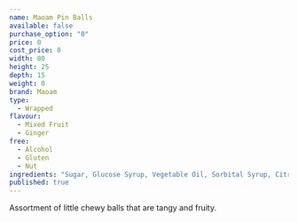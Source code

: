 ```yaml
---
name: Maoam Pin Balls
available: false
purchase_option: "0"
price: 0
cost_price: 0
width: 80
height: 25
depth: 15
weight: 0
brand: Maoam
type: 
  - Wrapped
flavour: 
  - Mixed Fruit
  - Ginger
free: 
  - Alcohol
  - Gluten
  - Nut
ingredients: "Sugar, Glucose Syrup, Vegetable Oil, Sorbital Syrup, Citric Acid, Gelling Agent (Gelatine), Flavourings, Fruit and Plant Concentrates (Lemon, Safflower, Spirulina, Blackcurrant, Carrot, Radish, Apple, Glazing Agent (White and Yellow Beeswax), Caramelised Sugar Syrup, Liquorice Extract, Release Agent, Talc, Invert Sugar Syrup."
published: true
---
```

Assortment of little chewy balls that are tangy and fruity.